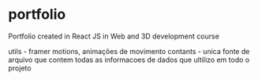 # portfolio
Portfolio created in React JS in Web and 3D development course

utils - framer motions, animações de movimento
contants - unica fonte de arquivo que contem todas as informacoes de dados que ultilizo em todo o projeto
